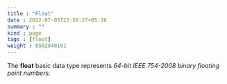 ```yaml
---
title : "Float"
date : 2022-07-05T22:58:27+05:30
summary : ""
kind : page 
tags : [float]
weight : 0502040101
---
```


The **float** basic data type represents *64-bit IEEE 754-2008 binary floating point numbers*.

<!--more-->
